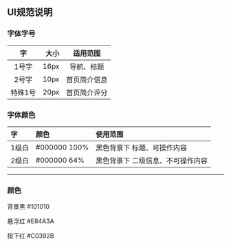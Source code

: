 ## UI规范说明
  
### 字体字号
| 字 | 大小 | 适用范围 |
| :--: | --: | :--: |
| 1号字 | 16px| 导航、标题 |
| 2号字 | 10px| 首页简介信息 |
| 特殊1号 | 20px | 首页简介评分 |

### 字体颜色 
| 字 | 颜色 | 使用范围 | 
| :- | :- |  :- | 
| 1级白 | #000000 100% | 黑色背景下 标题、可操作内容| 
| 2级白 | #000000 64% | 黑色背景下 二级信息、不可操作内容| 

***
  
### 颜色
  
背景黑 #101010

悬浮红 #E84A3A
  
按下红 #C0392B
